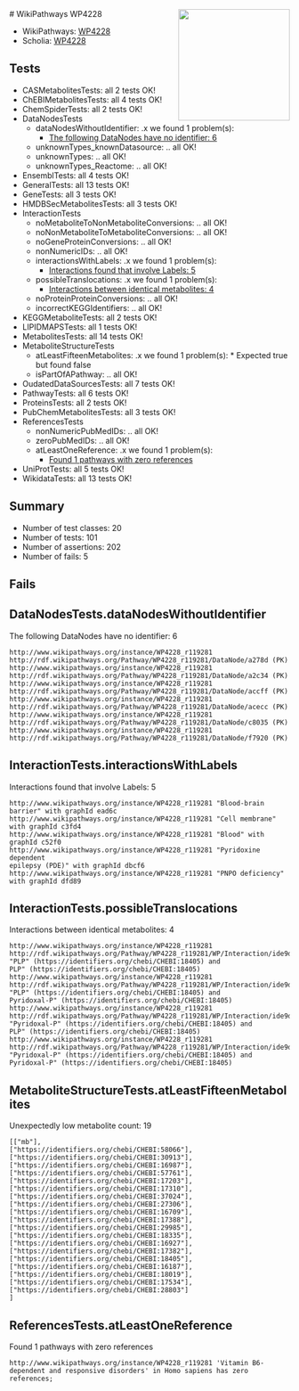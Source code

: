 <img style="float: right; width: 200px" src="https://upload.wikimedia.org/wikipedia/commons/thumb/8/83/Wplogo_with_text_500.png/640px-Wplogo_with_text_500.png" />
# WikiPathways WP4228

* WikiPathways: [WP4228](https://new.wikipathways.org/pathways/WP4228)
* Scholia: [WP4228](https://scholia.toolforge.org/wikipathways/WP4228)
## Tests
* CASMetabolitesTests: all 2 tests OK!
* ChEBIMetabolitesTests: all 4 tests OK!
* ChemSpiderTests: all 2 tests OK!
* DataNodesTests
    * dataNodesWithoutIdentifier: .x we found 1 problem(s):
        * [The following DataNodes have no identifier: 6](#d2d32fa5)
    * unknownTypes_knownDatasource: .. all OK!
    * unknownTypes: .. all OK!
    * unknownTypes_Reactome: .. all OK!
* EnsemblTests: all 4 tests OK!
* GeneralTests: all 13 tests OK!
* GeneTests: all 3 tests OK!
* HMDBSecMetabolitesTests: all 3 tests OK!
* InteractionTests
    * noMetaboliteToNonMetaboliteConversions: .. all OK!
    * noNonMetaboliteToMetaboliteConversions: .. all OK!
    * noGeneProteinConversions: .. all OK!
    * nonNumericIDs: .. all OK!
    * interactionsWithLabels: .x we found 1 problem(s):
        * [Interactions found that involve Labels: 5](#630d267c)
    * possibleTranslocations: .x we found 1 problem(s):
        * [Interactions between identical metabolites: 4](#d59038c7)
    * noProteinProteinConversions: .. all OK!
    * incorrectKEGGIdentifiers: .. all OK!
* KEGGMetaboliteTests: all 2 tests OK!
* LIPIDMAPSTests: all 1 tests OK!
* MetabolitesTests: all 14 tests OK!
* MetaboliteStructureTests
    * atLeastFifteenMetabolites: .x we found 1 problem(s):
            * Expected true but found false
    * isPartOfAPathway: .. all OK!
* OudatedDataSourcesTests: all 7 tests OK!
* PathwayTests: all 6 tests OK!
* ProteinsTests: all 2 tests OK!
* PubChemMetabolitesTests: all 3 tests OK!
* ReferencesTests
    * nonNumericPubMedIDs: .. all OK!
    * zeroPubMedIDs: .. all OK!
    * atLeastOneReference: .x we found 1 problem(s):
        * [Found 1 pathways with zero references](#35eb778e)
* UniProtTests: all 5 tests OK!
* WikidataTests: all 13 tests OK!


## Summary

* Number of test classes: 20
* Number of tests: 101
* Number of assertions: 202
* Number of fails: 5

## Fails

<a name="d2d32fa5" />

## DataNodesTests.dataNodesWithoutIdentifier

The following DataNodes have no identifier: 6
```
http://www.wikipathways.org/instance/WP4228_r119281 http://rdf.wikipathways.org/Pathway/WP4228_r119281/DataNode/a278d (PK)
http://www.wikipathways.org/instance/WP4228_r119281 http://rdf.wikipathways.org/Pathway/WP4228_r119281/DataNode/a2c34 (PK)
http://www.wikipathways.org/instance/WP4228_r119281 http://rdf.wikipathways.org/Pathway/WP4228_r119281/DataNode/accff (PK)
http://www.wikipathways.org/instance/WP4228_r119281 http://rdf.wikipathways.org/Pathway/WP4228_r119281/DataNode/acecc (PK)
http://www.wikipathways.org/instance/WP4228_r119281 http://rdf.wikipathways.org/Pathway/WP4228_r119281/DataNode/c8035 (PK)
http://www.wikipathways.org/instance/WP4228_r119281 http://rdf.wikipathways.org/Pathway/WP4228_r119281/DataNode/f7920 (PK)
```

<a name="630d267c" />

## InteractionTests.interactionsWithLabels

Interactions found that involve Labels: 5
```
http://www.wikipathways.org/instance/WP4228_r119281 "Blood-brain 
barrier" with graphId ead6c
http://www.wikipathways.org/instance/WP4228_r119281 "Cell membrane" with graphId c3fd4
http://www.wikipathways.org/instance/WP4228_r119281 "Blood" with graphId c52f0
http://www.wikipathways.org/instance/WP4228_r119281 "Pyridoxine dependent
epilepsy (PDE)" with graphId dbcf6
http://www.wikipathways.org/instance/WP4228_r119281 "PNPO deficiency" with graphId dfd89
```

<a name="d59038c7" />

## InteractionTests.possibleTranslocations

Interactions between identical metabolites: 4
```
http://www.wikipathways.org/instance/WP4228_r119281 http://rdf.wikipathways.org/Pathway/WP4228_r119281/WP/Interaction/ide9dba89b "PLP" (https://identifiers.org/chebi/CHEBI:18405) and 
PLP" (https://identifiers.org/chebi/CHEBI:18405)
http://www.wikipathways.org/instance/WP4228_r119281 http://rdf.wikipathways.org/Pathway/WP4228_r119281/WP/Interaction/ide9dba89b "PLP" (https://identifiers.org/chebi/CHEBI:18405) and 
Pyridoxal-P" (https://identifiers.org/chebi/CHEBI:18405)
http://www.wikipathways.org/instance/WP4228_r119281 http://rdf.wikipathways.org/Pathway/WP4228_r119281/WP/Interaction/ide9dba89b "Pyridoxal-P" (https://identifiers.org/chebi/CHEBI:18405) and 
PLP" (https://identifiers.org/chebi/CHEBI:18405)
http://www.wikipathways.org/instance/WP4228_r119281 http://rdf.wikipathways.org/Pathway/WP4228_r119281/WP/Interaction/ide9dba89b "Pyridoxal-P" (https://identifiers.org/chebi/CHEBI:18405) and 
Pyridoxal-P" (https://identifiers.org/chebi/CHEBI:18405)
```

<a name="3b0f947d" />

## MetaboliteStructureTests.atLeastFifteenMetabolites

Unexpectedly low metabolite count: 19

```
[["mb"],
["https://identifiers.org/chebi/CHEBI:58066"],
["https://identifiers.org/chebi/CHEBI:30913"],
["https://identifiers.org/chebi/CHEBI:16987"],
["https://identifiers.org/chebi/CHEBI:57761"],
["https://identifiers.org/chebi/CHEBI:17203"],
["https://identifiers.org/chebi/CHEBI:17310"],
["https://identifiers.org/chebi/CHEBI:37024"],
["https://identifiers.org/chebi/CHEBI:27306"],
["https://identifiers.org/chebi/CHEBI:16709"],
["https://identifiers.org/chebi/CHEBI:17388"],
["https://identifiers.org/chebi/CHEBI:29985"],
["https://identifiers.org/chebi/CHEBI:18335"],
["https://identifiers.org/chebi/CHEBI:16927"],
["https://identifiers.org/chebi/CHEBI:17382"],
["https://identifiers.org/chebi/CHEBI:18405"],
["https://identifiers.org/chebi/CHEBI:16187"],
["https://identifiers.org/chebi/CHEBI:18019"],
["https://identifiers.org/chebi/CHEBI:17534"],
["https://identifiers.org/chebi/CHEBI:28803"]
]
```

<a name="35eb778e" />

## ReferencesTests.atLeastOneReference

Found 1 pathways with zero references
```
http://www.wikipathways.org/instance/WP4228_r119281 'Vitamin B6-dependent and responsive disorders' in Homo sapiens has zero references; 
```

